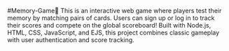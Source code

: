 #Memory-Game🧠
This is an interactive web game where players test their memory by matching pairs of cards. Users can sign up or log in to track their scores and compete on the global scoreboard!
Built with Node.js, HTML, CSS, JavaScript, and EJS, this project combines classic gameplay with user authentication and score tracking.
